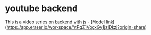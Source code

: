 # youtube backend

This is a video series on backend with js - [Model link] (https://app.eraser.io/workspace/YtPqZ1VogxGy1jzIDkzj?origin=share)